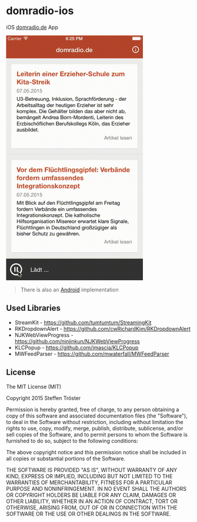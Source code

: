 # domradio-ios

iOS [domradio.de](http://domradio.de) App 

![Screenshot](screencast.gif)

> There is also an [Android](https://github.com/stetro/domradio-android) implementation

Used Libraries
--------------

* StreamKit - https://github.com/tumtumtum/StreamingKit
* RKDropdownAlert - https://github.com/cwRichardKim/RKDropdownAlert
* NJKWebViewProgress - https://github.com/ninjinkun/NJKWebViewProgress
* KLCPopup - https://github.com/jmascia/KLCPopup
* MWFeedParser - https://github.com/mwaterfall/MWFeedParser

License
-------

The MIT License (MIT)

Copyright 2015 Steffen Tröster

Permission is hereby granted, free of charge, to any person obtaining a copy
of this software and associated documentation files (the "Software"), to deal
in the Software without restriction, including without limitation the rights
to use, copy, modify, merge, publish, distribute, sublicense, and/or sell
copies of the Software, and to permit persons to whom the Software is
furnished to do so, subject to the following conditions:

The above copyright notice and this permission notice shall be included in
all copies or substantial portions of the Software.

THE SOFTWARE IS PROVIDED "AS IS", WITHOUT WARRANTY OF ANY KIND, EXPRESS OR
IMPLIED, INCLUDING BUT NOT LIMITED TO THE WARRANTIES OF MERCHANTABILITY,
FITNESS FOR A PARTICULAR PURPOSE AND NONINFRINGEMENT. IN NO EVENT SHALL THE
AUTHORS OR COPYRIGHT HOLDERS BE LIABLE FOR ANY CLAIM, DAMAGES OR OTHER
LIABILITY, WHETHER IN AN ACTION OF CONTRACT, TORT OR OTHERWISE, ARISING FROM,
OUT OF OR IN CONNECTION WITH THE SOFTWARE OR THE USE OR OTHER DEALINGS IN
THE SOFTWARE.
